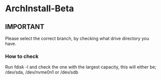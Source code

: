 # ArchInstall-Beta
## IMPORTANT
Please select the correct branch, by checking what drive directory you have.
### How to check
Run fdisk -l and check the one with the largest capacity, this will either be; /dev/sda, /dev/nvme0n1 or /dev/sdb